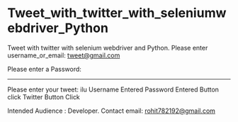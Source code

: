 # Tweet_with_twitter_with_seleniumwebdriver_Python
Tweet with twitter with selenium webdriver and Python.
Please enter username_or_email:
tweet@gmail.com

Please enter a Password:
*********

Please enter your tweet: ilu
Username Entered
Password Entered
Button click
Twitter Button Click

Intended Audience : Developer.
Contact email: rohit782192@gmail.com  
